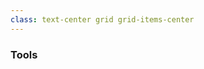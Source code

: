 ```yaml
---
class: text-center grid grid-items-center
---
```

<div>

### Tools

<div class="flex gap-4 flex-justify-center mt-10">

<Card text="npm">
    <logos-npm-icon style="font-size: 50px;" />
</Card>

<Card text="Vite">
    <logos-vitejs style="font-size: 50px;" />
</Card>

<Card text="Vitest">
    <logos-vitest style="font-size: 50px;" />
</Card>

<Card text="ESLint">
    <logos-eslint style="font-size: 50px;" />
</Card>

<Card text="Prettier">
    <logos-prettier style="font-size: 50px;" />
</Card>

</div>

</div>

<!-- 
All of these tools are required for modern web development or their alternatives.

How to ensure none of them throws and error when someone makes code changes?

- PRs, code review
- manually run these tools on a PR's branch
- how would that look like?

 -->